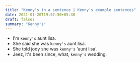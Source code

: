 ```yaml
---
title: "Kenny's in a sentence | Kenny's example sentences"
date: 2021-01-20T19:57:50+05:30
draft: falses
summary: "Kenny's"
---
```

- I'm `kenny's` aunt lisa.
- She said she was `kenny's` aunt lisa.
- She told jody she was `kenny's` 'aunt lisa'.
- Jeez, it's been since, what, `kenny's` wedding.
                 

